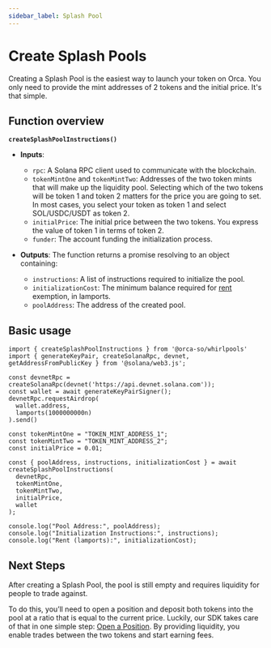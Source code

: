 ```yaml
---
sidebar_label: Splash Pool
---
```


# Create Splash Pools

Creating a Splash Pool is the easiest way to launch your token on Orca. You only need to provide the mint addresses of 2 tokens and the initial price. It's that simple.

## Function overview
**`createSplashPoolInstructions()`**
- **Inputs**:

    - `rpc`: A Solana RPC client used to communicate with the blockchain.
    - `tokenMintOne` and `tokenMintTwo`: Addresses of the two token mints that will make up the liquidity pool. Selecting which of the two tokens will be token 1 and token 2 matters for the price you are going to set. In most cases, you select your token as token 1 and select SOL/USDC/USDT as token 2.
    - `initialPrice`: The initial price between the two tokens. You express the value of token 1 in terms of token 2.
    - `funder`: The account funding the initialization process.

- **Outputs**: The function returns a promise resolving to an object containing:

    - `instructions`: A list of instructions required to initialize the pool.
    - `initializationCost`: The minimum balance required for [rent](https://solana.com/docs/core/fees#rent) exemption, in lamports.
    - `poolAddress`: The address of the created pool.

## Basic usage

```tsx
import { createSplashPoolInstructions } from '@orca-so/whirlpools'
import { generateKeyPair, createSolanaRpc, devnet, getAddressFromPublicKey } from '@solana/web3.js';

const devnetRpc = createSolanaRpc(devnet('https://api.devnet.solana.com'));
const wallet = await generateKeyPairSigner();
devnetRpc.requestAirdrop(
  wallet.address,
  lamports(1000000000n)
).send()

const tokenMintOne = "TOKEN_MINT_ADDRESS_1"; 
const tokenMintTwo = "TOKEN_MINT_ADDRESS_2"; 
const initialPrice = 0.01;  

const { poolAddress, instructions, initializationCost } = await createSplashPoolInstructions(
  devnetRpc,
  tokenMintOne,
  tokenMintTwo,
  initialPrice,
  wallet
);

console.log("Pool Address:", poolAddress);
console.log("Initialization Instructions:", instructions);
console.log("Rent (lamports):", initializationCost);
```

## Next Steps

After creating a Splash Pool, the pool is still empty and requires liquidity for people to trade against.

To do this, you’ll need to open a position and deposit both tokens into the pool at a ratio that is equal to the current price. Luckily, our SDK takes care of that in one simple step: [Open a Position](../../03-Position%20Management/01-Open%20Position/01-Splash%20Pool.md). By providing liquidity, you enable trades between the two tokens and start earning fees.